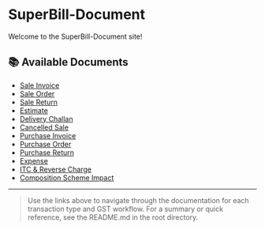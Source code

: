 # SuperBill-Document

Welcome to the SuperBill-Document site!

## 📚 Available Documents

- [Sale Invoice](Sale%20Invoice.md)
- [Sale Order](Sale%20Order.md)
- [Sale Return](Sale%20Return.md)
- [Estimate](Estimate.md)
- [Delivery Challan](Delivery%20Challan.md)
- [Cancelled Sale](Cancelled%20Sale.md)
- [Purchase Invoice](Purchase%20Invoice.md)
- [Purchase Order](Purchase%20Order.md)
- [Purchase Return](Purchase%20Return.md)
- [Expense](Expense.md)
- [ITC & Reverse Charge](ITC-ReverseCharge.md)
- [Composition Scheme Impact](Composition%20Scheme%20Impact.md)

---

> Use the links above to navigate through the documentation for each transaction type and GST workflow. For a summary or quick reference, see the README.md in the root directory.